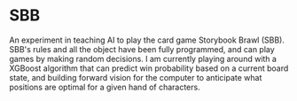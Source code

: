 # SBB
An experiment in teaching AI to play the card game Storybook Brawl (SBB). SBB's rules and all the object have been fully programmed, and can play games by making random decisions. I am currently playing around with a XGBoost algorithm that can predict win probability based on a current board state, and building forward vision for the computer to anticipate what positions are optimal for a given hand of characters.
